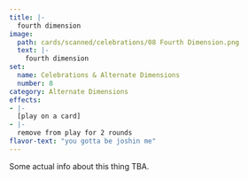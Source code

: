 ```yaml
---
title: |-
  fourth dimension
image: 
  path: cards/scanned/celebrations/08 Fourth Dimension.png
  text: |-
    fourth dimension
set:
  name: Celebrations & Alternate Dimensions
  number: 8
category: Alternate Dimensions
effects: 
- |-
  [play on a card]
- |-
  remove from play for 2 rounds
flavor-text: "you gotta be joshin me"
---
```

Some actual info about this thing TBA.
